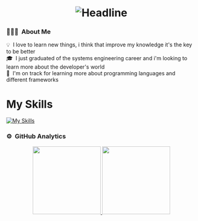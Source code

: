 <div align=center>
        <h1><img src="https://readme-typing-svg.herokuapp.com?color=%236FDA44&size=32&center=true&vCenter=true&width=600&height=50&lines=Hi+there+I'm+Carlos+%F0%9F%91%8B;Systems+Engineer;FullStack+Developer;Systems+Administrator;Data+Base+Engineer;Enthusiast" alt="Headline" /></h1>
    </div>

### 👨🏻‍💻 &nbsp;About Me
💡 &nbsp;I love to learn new things, i think that improve my knowledge it's the key to be better\
🎓 &nbsp;I just graduated of the systems engineering career and i'm looking to learn more about the developer's world\
🌱 &nbsp;I'm on track for learning more about programming languages and different frameworks

# My Skills
[![My Skills](https://skillicons.dev/icons?i=js,html,css,php,python,java,mysql,postgres,nodejs,react,vscode,windows,linux)](https://skillicons.dev)

### ⚙️ &nbsp;GitHub Analytics

<p align="center">
<a href="https://github.com/AVS1508">
  <img height="180em" src="https://github-readme-stats-eight-theta.vercel.app/api?username=CarlosLagos27&show_icons=true&theme=algolia&include_all_commits=true&count_private=true"/>
  <img height="180em" src="https://github-readme-stats-eight-theta.vercel.app/api/top-langs/?username=CarlosLagos27&layout=compact&langs_count=8&theme=algolia"/>
</a>
</p>
